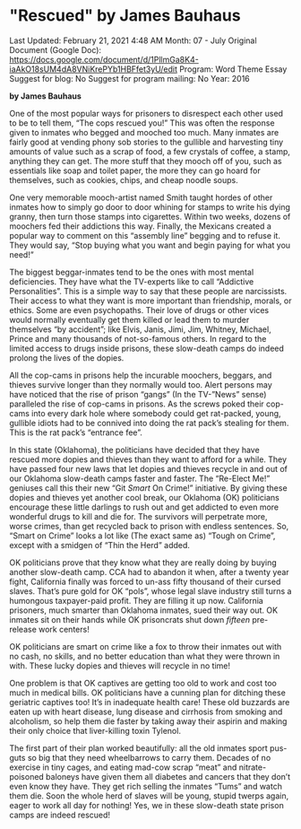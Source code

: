# "Rescued" by James Bauhaus

Last Updated: February 21, 2021 4:48 AM
Month: 07 - July
Original Document (Google Doc): https://docs.google.com/document/d/1PllmGa8K4-iaAkO18sUM4dA8VNiKrePYb1HBFfet3yU/edit
Program: Word Theme Essay
Suggest for blog: No
Suggest for program mailing: No
Year: 2016

**by James Bauhaus**

One of the most popular ways for prisoners to disrespect each other used to be to tell them, “The cops rescued you!” This was often the response given to inmates who begged and mooched too much. Many inmates are fairly good at vending phony sob stories to the gullible and harvesting tiny amounts of value such as a scrap of food, a few crystals of coffee, a stamp, anything they can get. The more stuff that they mooch off of you, such as essentials like soap and toilet paper, the more they can go hoard for themselves, such as cookies, chips, and cheap noodle soups.

One very memorable mooch-artist named Smith taught hordes of other inmates how to simply go door to door whining for stamps to write his dying granny, then turn those stamps into cigarettes. Within two weeks, dozens of moochers fed their addictions this way. Finally, the Mexicans created a popular way to comment on this “assembly line” begging and to refuse it. They would say, “Stop buying what you want and begin paying for what you need!”

The biggest beggar-inmates tend to be the ones with most mental deficiencies. They have what the TV-experts like to call “Addictive Personalities”. This is a simple way to say that these people are narcissists. Their access to what they want is more important than friendship, morals, or ethics. Some are even psychopaths. Their love of drugs or other vices would normally eventually get them killed or lead them to murder themselves “by accident”; like Elvis, Janis, Jimi, Jim, Whitney, Michael, Prince and many thousands of not-so-famous others. In regard to the limited access to drugs inside prisons, these slow-death camps do indeed prolong the lives of the dopies.

All the cop-cams in prisons help the incurable moochers, beggars, and thieves survive longer than they normally would too. Alert persons may have noticed that the rise of prison “gangs” (In the TV-”News” sense) paralleled the rise of cop-cams in prisons. As the screws poked their cop-cams into every dark hole where somebody could get rat-packed, young, gullible idiots had to be connived into doing the rat pack’s stealing for them. This is the rat pack’s “entrance fee”.

In this state (Oklahoma), the politicians have decided that they have rescued more dopies and thieves than they want to afford for a while. They have passed four new laws that let dopies and thieves recycle in and out of our Oklahoma slow-death camps faster and faster. The “Re-Elect Me!” geniuses call this their new “Git *Smart* On Crime!” initiative. By giving these dopies and thieves yet another cool break, our Oklahoma (OK) politicians encourage these little darlings to rush out and get addicted to even more wonderful drugs to kill and die for. The survivors will perpetrate more, worse crimes, than get recycled back to prison with endless sentences. So, “Smart on Crime” looks a lot like (The exact same as) “Tough on Crime”, except with a smidgen of “Thin the Herd” added.

OK politicians prove that they know what they are really doing by buying another slow-death camp. CCA had to abandon it when, after a twenty year fight, California finally was forced to un-ass fifty thousand of their cursed slaves. That’s pure gold for OK “pols”, whose legal slave industry still turns a humongous taxpayer-paid profit. They are filling it up now. California prisoners, much smarter than Oklahoma inmates, sued their way out. OK inmates sit on their hands while OK prisoncrats shut down *fifteen* pre-release work centers!

OK politicians are smart on crime like a fox to throw their inmates out with no cash, no skills, and no better education than what they were thrown in with. These lucky dopies and thieves will recycle in no time!

One problem is that OK captives are getting too old to work and cost too much in medical bills. OK politicians have a cunning plan for ditching these geriatric captives too! It’s in inadequate health care! These old buzzards are eaten up with heart disease, lung disease and cirrhosis from smoking and alcoholism, so help them die faster by taking away their aspirin and making their only choice that liver-killing toxin Tylenol.

The first part of their plan worked beautifully: all the old inmates sport pus-guts so big that they need wheelbarrows to carry them. Decades of no exercise in tiny cages, and eating mad-cow scrap “meat” and nitrate-poisoned baloneys have given them all diabetes and cancers that they don’t even know they have. They get rich selling the inmates “Tums” and watch them die. Soon the whole herd of slaves will be young, stupid twerps again, eager to work all day for nothing! Yes, we in these slow-death state prison camps are indeed rescued!